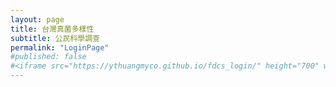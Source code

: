 ```yaml
---
layout: page
title: 台灣真菌多樣性
subtitle: 公民科學調查
permalink: "LoginPage"
#published: false
#<iframe src="https://ythuangmyco.github.io/fdcs_login/" height="700" width="100%" frameBorder="0"></iframe>
---
```

  <div id='include-from-outside'></div>
    <script type='text/javascript'>
      $('#include-from-outside').load('https://ythuangmyco.github.io/fdcs_login');
    </script> 

